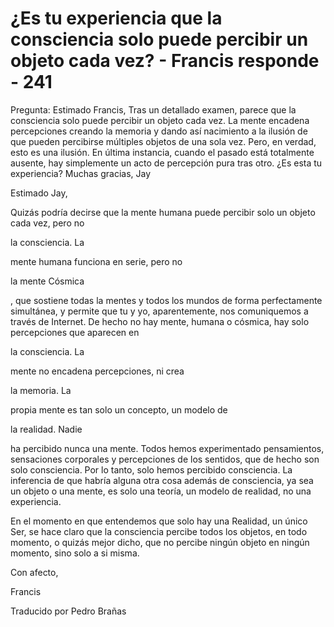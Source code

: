 # ¿Es tu experiencia que la consciencia solo puede percibir un objeto cada vez? - Francis responde - 241

Pregunta: Estimado Francis, Tras un detallado examen, parece que la consciencia solo puede percibir un objeto cada vez. La mente encadena percepciones creando la memoria y dando así nacimiento a la ilusión de que pueden percibirse múltiples objetos de una sola vez. Pero, en verdad, esto es una ilusión. En última instancia, cuando el pasado está totalmente ausente, hay simplemente un acto de percepción pura tras otro. ¿Es esta tu experiencia? Muchas gracias, Jay

Estimado Jay,

Quizás podría decirse que la mente humana puede percibir solo un objeto cada vez, pero no 

la consciencia. La

 mente humana funciona en serie, pero no 

la mente Cósmica

, que sostiene todas la mentes y todos los mundos de forma perfectamente simultánea, y permite que tu y yo, aparentemente, nos comuniquemos a través de Internet. De hecho no hay mente, humana o cósmica, hay solo percepciones que aparecen en 

la consciencia. La

 mente no encadena percepciones, ni crea 

la memoria. La

 propia mente es tan solo un concepto, un modelo de 

la realidad. Nadie

 ha percibido nunca una mente. Todos hemos experimentado pensamientos, sensaciones corporales y percepciones de los sentidos, que de hecho son solo consciencia. Por lo tanto, solo hemos percibido consciencia. La inferencia de que habría alguna otra cosa además de consciencia, ya sea un objeto o una mente, es solo una teoría, un modelo de realidad, no una experiencia. 

En el momento en que entendemos que solo hay una Realidad, un único Ser, se hace claro que la consciencia percibe todos los objetos, en todo momento, o quizás mejor dicho, que no percibe ningún objeto en ningún momento, sino solo a si misma.

Con afecto,

Francis

Traducido por Pedro Brañas

